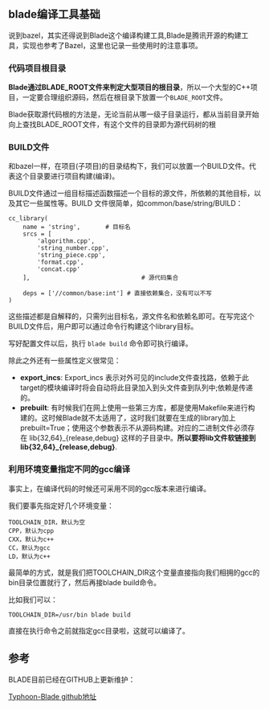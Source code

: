## blade编译工具基础
说到bazel，其实还得说到Blade这个编译构建工具,Blade是腾讯开源的构建工具，实现也参考了Bazel，这里也记录一些使用时的注意事项。


### 代码项目根目录
**Blade通过BLADE_ROOT文件来判定大型项目的根目录**，所以一个大型的C++项目，一定要合理组织源码，然后在根目录下放置一个`BLADE_ROOT`文件。

Blade获取源代码根的方法是，无论当前从哪一级子目录运行，都从当前目录开始向上查找BLADE_ROOT文件，有这个文件的目录即为源代码树的根

### BUILD文件
和bazel一样，在项目(子项目)的目录结构下，我们可以放置一个BUILD文件。代表这个目录要进行项目构建(编译)。

BUILD文件通过一组目标描述函数描述一个目标的源文件，所依赖的其他目标，以及其它一些属性等。BUILD 文件很简单，如common/base/string/BUILD：

```
cc_library(
    name = 'string',       # 目标名
    srcs = [
        'algorithm.cpp',
        'string_number.cpp',
        'string_piece.cpp',
        'format.cpp',
        'concat.cpp'
    ],                               # 源代码集合

    deps = ['//common/base:int'] # 直接依赖集合，没有可以不写
)
```

这些描述都是自解释的，只需列出目标名，源文件名和依赖名即可。在写完这个BUILD文件后，用户即可以通过命令行构建这个library目标。

写好配置文件以后，执行 `blade build` 命令即可执行编译。

除此之外还有一些属性定义很常见：

 - **export_incs**: Export_incs 表示对外可见的include文件查找路，依赖于此target的模块编译时将会自动将此目录加入到头文件查到队列中;依赖是传递的。
 - **prebuilt**: 有时候我们在网上使用一些第三方库，都是使用Makefile来进行构建的。这时候Blade就不太适用了，这时我们就要在生成的library加上prebuilt=True；使用这个参数表示不从源码构建。对应的二进制文件必须存在 lib{32,64}\_{release,debug} 这样的子目录中。**所以要将lib文件软链接到 lib\{32,64\}\_{release,debug}**.

### 利用环境变量指定不同的gcc编译
事实上，在编译代码的时候还可采用不同的gcc版本来进行编译。

我们要事先指定好几个环境变量：

```
TOOLCHAIN_DIR，默认为空
CPP，默认为cpp
CXX，默认为c++
CC，默认为gcc
LD，默认为c++
```

最简单的方式，就是我们把TOOLCHAIN_DIR这个变量直接指向我们相拥的gcc的bin目录位置就行了，然后再接blade build命令。

比如我们可以：

```
TOOLCHAIN_DIR=/usr/bin blade build
```

直接在执行命令之前就指定gcc目录啦，这就可以编译了。





## 参考
BLADE目前已经在GITHUB上更新维护：

[Typhoon-Blade github地址](https://github.com/chen3feng/typhoon-blade)